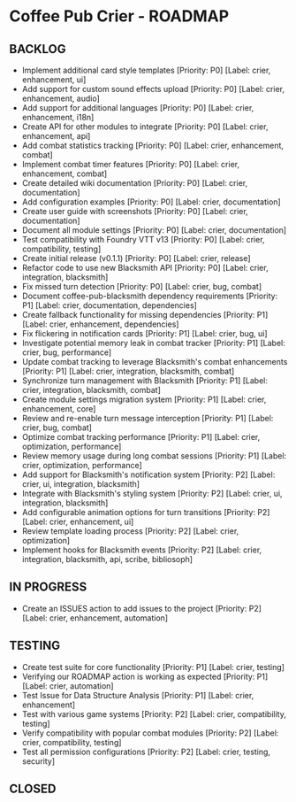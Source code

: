 # Coffee Pub Crier - ROADMAP

## BACKLOG
- Implement additional card style templates [Priority: P0] [Label: crier, enhancement, ui]
- Add support for custom sound effects upload [Priority: P0] [Label: crier, enhancement, audio]
- Add support for additional languages [Priority: P0] [Label: crier, enhancement, i18n]
- Create API for other modules to integrate [Priority: P0] [Label: crier, enhancement, api]
- Add combat statistics tracking [Priority: P0] [Label: crier, enhancement, combat]
- Implement combat timer features [Priority: P0] [Label: crier, enhancement, combat]
- Create detailed wiki documentation [Priority: P0] [Label: crier, documentation]
- Add configuration examples [Priority: P0] [Label: crier, documentation]
- Create user guide with screenshots [Priority: P0] [Label: crier, documentation]
- Document all module settings [Priority: P0] [Label: crier, documentation]
- Test compatibility with Foundry VTT v13 [Priority: P0] [Label: crier, compatibility, testing]
- Create initial release (v0.1.1) [Priority: P0] [Label: crier, release]
- Refactor code to use new Blacksmith API [Priority: P0] [Label: crier, integration, blacksmith]
- Fix missed turn detection [Priority: P0] [Label: crier, bug, combat]
- Document coffee-pub-blacksmith dependency requirements [Priority: P1] [Label: crier, documentation, dependencies]
- Create fallback functionality for missing dependencies [Priority: P1] [Label: crier, enhancement, dependencies]
- Fix flickering in notification cards [Priority: P1] [Label: crier, bug, ui]
- Investigate potential memory leak in combat tracker [Priority: P1] [Label: crier, bug, performance]
- Update combat tracking to leverage Blacksmith's combat enhancements [Priority: P1] [Label: crier, integration, blacksmith, combat]
- Synchronize turn management with Blacksmith [Priority: P1] [Label: crier, integration, blacksmith, combat]
- Create module settings migration system [Priority: P1] [Label: crier, enhancement, core]
- Review and re-enable turn message interception [Priority: P1] [Label: crier, bug, combat]
- Optimize combat tracking performance [Priority: P1] [Label: crier, optimization, performance]
- Review memory usage during long combat sessions [Priority: P1] [Label: crier, optimization, performance]
- Add support for Blacksmith's notification system [Priority: P2] [Label: crier, ui, integration, blacksmith]
- Integrate with Blacksmith's styling system [Priority: P2] [Label: crier, ui, integration, blacksmith]
- Add configurable animation options for turn transitions [Priority: P2] [Label: crier, enhancement, ui]
- Review template loading process [Priority: P2] [Label: crier, optimization]
- Implement hooks for Blacksmith events [Priority: P2] [Label: crier, integration, blacksmith, api, scribe, bibliosoph]

## IN PROGRESS
- Create an ISSUES action to add issues to the project [Priority: P2] [Label: crier, enhancement, automation]

## TESTING
- Create test suite for core functionality [Priority: P1] [Label: crier, testing]
- Verifying our ROADMAP action is working as expected [Priority: P1] [Label: crier, automation]
- Test Issue for Data Structure Analysis [Priority: P1] [Label: crier, enhancement]
- Test with various game systems [Priority: P2] [Label: crier, compatibility, testing]
- Verify compatibility with popular combat modules [Priority: P2] [Label: crier, compatibility, testing]
- Test all permission configurations [Priority: P2] [Label: crier, testing, security]

## CLOSED


